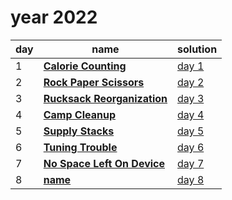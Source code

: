 # year 2022

| day | name | solution |
| --- | --- | --- |
|  1 | **[Calorie Counting](https://adventofcode.com/2022/day/1)** | [day  1](/aoc/src/bin/aoc2022/aoc2022_01.rs) |
|  2 | **[Rock Paper Scissors](https://adventofcode.com/2022/day/02)** | [day  2](/aoc/src/bin/aoc2022/aoc2022_02.rs) |
|  3 | **[Rucksack Reorganization](https://adventofcode.com/2022/day/03)** | [day  3](/aoc/src/bin/aoc2022/aoc2022_03.rs) |
|  4 | **[Camp Cleanup](https://adventofcode.com/2022/day/04)** | [day  4](/aoc/src/bin/aoc2022/aoc2022_04.rs) |
|  5 | **[Supply Stacks](https://adventofcode.com/2022/day/05)** | [day  5](/aoc/src/bin/aoc2022/aoc2022_05.rs) |
|  6 | **[Tuning Trouble](https://adventofcode.com/2022/day/06)** | [day  6](/aoc/src/bin/aoc2022/aoc2022_06.rs) |
|  7 | **[No Space Left On Device](https://adventofcode.com/2022/day/07)** | [day  7](/aoc/src/bin/aoc2022/aoc2022_07.rs) |
|  8 | **[name](https://adventofcode.com/2022/day/08)** | [day  8](/aoc/src/bin/aoc2022/aoc2022_08.rs) |
